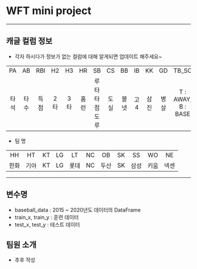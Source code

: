 # WFT mini project
---
## 캐글 컬럼 정보
- 각자 하시다가 정보가 없는 컬럼에 대해 알게되면 업데이트 해주세요~
<table>
  <tbody>
    <tr>
      <td align="center">PA</td>
      <td align="center">AB</td>
      <td align="center">RBI</td>
      <td align="center">H2</td>
      <td align="center">H3</td>
      <td align="center">HR</td>
      <td align="center">SB</td>
      <td align="center">CS</td>
      <td align="center">BB</td>
      <td align="center">IB</td>
      <td align="center">KK</td>
      <td align="center">GD</td>
      <td align="center">TB_SC</td>
      <td align="center">RUN</td>
      <td align="center">OBP</td>
      <td align="center">OOO</td>
      <td align="center">win</td>
     <tr/>
      <td align="center">타석</td>
      <td align="center">타수</td>
      <td align="center">득점</td>
      <td align="center">2타</td>
      <td align="center">3타</td>
      <td align="center">홈런</td>
      <td align="center">루타 타점 도루</td>
      <td align="center">도실</td>
      <td align="center">볼넷</td>
      <td align="center">고4</td>
      <td align="center">삼진</td>
      <td align="center">병살</td>
      <td align="center">T : AWAY, B : BASE</td>
      <td align="center">Score</td>
      <td align="center">On-Base Rate</td>
      <td align="center">타율(Batting Average)</td>
      <td align="center">0 : Loss, 1 : Win, 0.5 : Draw</td>
    </tr>
  </tbody>
</table>


- 팀 명
<table>
  <tbody>
    <tr>
      <td align="center">HH</td>
      <td align="center">HT</td>
      <td align="center">KT</td>
      <td align="center">LG</td>
      <td align="center">LT</td>
      <td align="center">NC</td>
      <td align="center">OB</td>
      <td align="center">SK</td>
      <td align="center">SS</td>
      <td align="center">WO</td>
      <td align="center">NE</td>
     <tr/>
      <td align="center">한화</td>
      <td align="center">기아</td>
      <td align="center">KT</td>
      <td align="center">LG</td>
      <td align="center">롯데</td>
      <td align="center">NC</td>
      <td align="center">두산</td>
      <td align="center">SK</td>
      <td align="center">삼성</td>
      <td align="center">키움</td>
      <td align="center">넥센</td>
    </tr>
  </tbody>
</table>


---


## 변수명
- baseball_data : 2015 ~ 2020년도 데이터의 DataFrame
- train_x, train_y : 훈련 데이터
- test_x, test_y : 테스트 데이터


## 팀원 소개
- 추후 작성 

